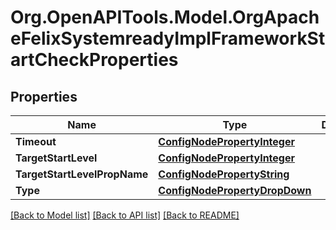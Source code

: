 # Org.OpenAPITools.Model.OrgApacheFelixSystemreadyImplFrameworkStartCheckProperties
## Properties

Name | Type | Description | Notes
------------ | ------------- | ------------- | -------------
**Timeout** | [**ConfigNodePropertyInteger**](ConfigNodePropertyInteger.md) |  | [optional] 
**TargetStartLevel** | [**ConfigNodePropertyInteger**](ConfigNodePropertyInteger.md) |  | [optional] 
**TargetStartLevelPropName** | [**ConfigNodePropertyString**](ConfigNodePropertyString.md) |  | [optional] 
**Type** | [**ConfigNodePropertyDropDown**](ConfigNodePropertyDropDown.md) |  | [optional] 

[[Back to Model list]](../README.md#documentation-for-models) [[Back to API list]](../README.md#documentation-for-api-endpoints) [[Back to README]](../README.md)

